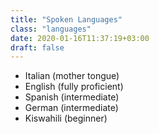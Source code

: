 ```yaml
---
title: "Spoken Languages"
class: "languages"
date: 2020-01-16T11:37:19+03:00
draft: false
---
```


- Italian (mother tongue)
- English (fully proficient)
- Spanish (intermediate)
- German (intermediate)
- Kiswahili (beginner)

